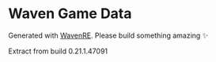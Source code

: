# Waven Game Data
Generated with [WavenRE](https://github.com/Daweyy/WavenRE).
Please build something amazing ✨

Extract from build 0.21.1.47091
